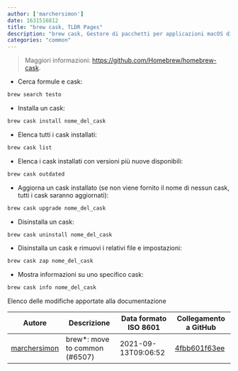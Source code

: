 ```yaml
---
author: ['marchersimon']
date: 1631516812
title: "brew cask, TLDR Pages"
description: "brew cask, Gestore di pacchetti per applicazioni macOS distribuite sotto forma di file binari."
categories: "common"
---
```

> Maggiori informazioni: <https://github.com/Homebrew/homebrew-cask>.

- Cerca formule e cask:

```bash
brew search testo
```

- Installa un cask:

```bash
brew cask install nome_del_cask
```

- Elenca tutti i cask installati:

```bash
brew cask list
```

- Elenca i cask installati con versioni più nuove disponibili:

```bash
brew cask outdated
```

- Aggiorna un cask installato (se non viene fornito il nome di nessun cask, tutti i cask saranno aggiornati):

```bash
brew cask upgrade nome_del_cask
```

- Disinstalla un cask:

```bash
brew cask uninstall nome_del_cask
```

- Disinstalla un cask e rimuovi i relativi file e impostazioni:

```bash
brew cask zap nome_del_cask
```

- Mostra informazioni su uno specifico cask:

```bash
brew cask info nome_del_cask
```
Elenco delle modifiche apportate alla documentazione


Autore | Descrizione | Data formato ISO 8601 | Collegamento a GitHub
------|-----|-----|-----
[marchersimon](mailto:50295997+marchersimon@users.noreply.github.com) | brew*: move to common (#6507) | 2021-09-13T09:06:52 | [4fbb601f63ee](https://github.com/tldr-pages/tldr/commit/4fbb601f63ee14b0ed9a23d1d9c78bb102a23776)

